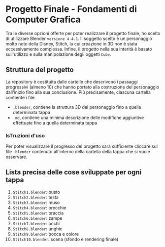 # Progetto Finale - Fondamenti di Computer Grafica
Tra le diverse opzioni offerte per poter realizzare il progetto finale, ho scelto di utilizzare Blender `versione 4.4.1`. Il soggetto scelto è un personaggio molto noto della Disney, Stitch, la cui creazione in 3D non è stata eccessivamente complessa.
Infine, il progetto nella sua interità è basato sull'utilizzo e sulla manipolazione degli oggetti `Cube`.
## Struttura del progetto
La repository è costituita dalle cartelle che descrivono i passaggi progressivi (almeno 10) che hanno portato alla costruzione del personaggio dall'inizio fino alla sua conclusione. 
Più precisamente, ciascuna cartella contiente i file:
* `.blender`, contiene la struttura 3D del personaggio fino a quella determinata tappa
* `.md`, contiene una minima descrizione delle modifiche aggiuntive effettuate fino a quella determinata tappa
### IsTruzioni d'uso
Per poter visualizzare il progresso del progetto sarà sufficiente cliccare sul file `.blender` contenuto all'interno della cartella della tappa che si vuole osservare.
## Lista precisa delle cose sviluppate per ogni tappa
1.  `Stitch1.blender`: busto
2.  `Stitch2.blender`: testa
1.  `Stitch3.blender`: muso
1.  `Stitch4.blender`: orecchie
1.  `Stitch5.blender`: braccia
1.  `Stitch6.blender`: zampe
1.  `Stitch7.blender`: occhi
1.  `Stitch8.blender`: unghie
1.  `Stitch9.blender`: bocca e colore
1.  `Stitch10.blender`: scena (sfondo e rendering finale)
